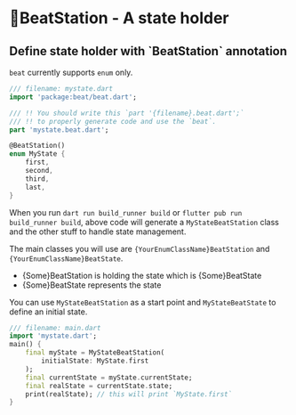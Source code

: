 # BeatStation - A state holder

## Define state holder with \`BeatStation\` annotation

`beat` currently supports `enum` only.&#x20;

```dart
/// filename: mystate.dart
import 'package:beat/beat.dart';

/// !! You should write this `part '{filename}.beat.dart';` 
/// !! to properly generate code and use the `beat`.
part 'mystate.beat.dart';

@BeatStation()
enum MyState {
    first,
    second,
    third,
    last,
}
```

When you run `dart run build_runner build` or `flutter pub run build_runner build`, above code will generate a `MyStateBeatStation` class and the other stuff to handle state management.&#x20;

The main classes you will use are `{YourEnumClassName}BeatStation` and `{YourEnumClassName}BeatState`.&#x20;

* {Some}BeatStation is holding the state which is {Some}BeatState
* {Some}BeatState represents the state&#x20;

You can use `MyStateBeatStation` as a start point and `MyStateBeatState` to define an initial state.

```dart
/// filename: main.dart
import 'mystate.dart';
main() {
    final myState = MyStateBeatStation(
        initialState: MyState.first
    );
    final currentState = myState.currentState;
    final realState = currentState.state;
    print(realState); // this will print `MyState.first`
}
```
